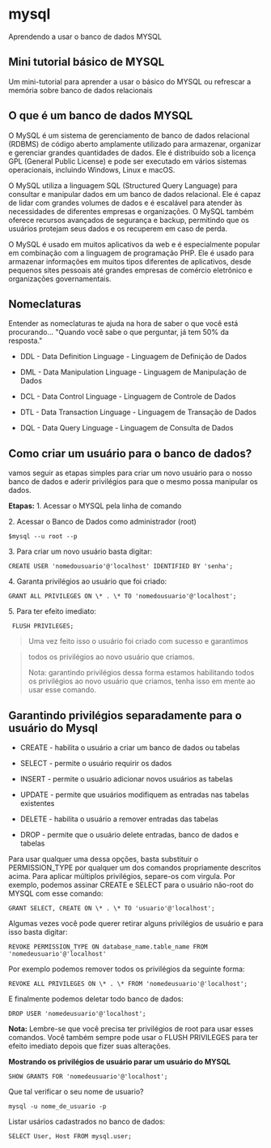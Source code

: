 # mysql
Aprendendo a usar o banco de dados MYSQL

## Mini tutorial básico de MYSQL
Um mini-tutorial para aprender a usar o básico do MYSQL ou refrescar a memória sobre banco de dados relacionais

## O que é um banco de dados MYSQL
O MySQL é um sistema de gerenciamento de banco de dados relacional (RDBMS) de código aberto amplamente utilizado para armazenar, organizar e gerenciar grandes quantidades de dados. Ele é distribuído sob a licença GPL (General Public License) e pode ser executado em vários sistemas operacionais, incluindo Windows, Linux e macOS.

O MySQL utiliza a linguagem SQL (Structured Query Language) para consultar e manipular dados em um banco de dados relacional. Ele é capaz de lidar com grandes volumes de dados e é escalável para atender às necessidades de diferentes empresas e organizações. O MySQL também oferece recursos avançados de segurança e backup, permitindo que os usuários protejam seus dados e os recuperem em caso de perda.

O MySQL é usado em muitos aplicativos da web e é especialmente popular em combinação com a linguagem de programação PHP. Ele é usado para armazenar informações em muitos tipos diferentes de aplicativos, desde pequenos sites pessoais até grandes empresas de comércio eletrônico e organizações governamentais.

## Nomeclaturas
Entender as nomeclaturas te ajuda na hora de saber o que você está procurando...
"Quando você sabe o que perguntar, já tem 50% da resposta."

-   DDL - Data Definition Linguage - Linguagem de Definição de Dados

-   DML - Data Manipulation Linguage - Linguagem de Manipulação de Dados

-   DCL - Data Control Linguage - Linguagem de Controle de Dados

-   DTL - Data Transaction Linguage - Linguagem de Transação de Dados

-   DQL - Data Query Linguage - Linguagem de Consulta de Dados


## Como criar um usuário para o banco de dados?
vamos seguir as etapas simples para criar um novo usuário para o nosso banco de dados e aderir privilégios para que o mesmo possa manipular os dados.

**Etapas:**
1\. Acessar o MYSQL pela linha de comando

2\. Acessar o Banco de Dados como administrador (root)

```
$mysql --u root --p
```

3\. Para criar um novo usuário basta digitar:
```
CREATE USER 'nomedousuario'@'localhost' IDENTIFIED BY 'senha';
```

 4\. Garanta privilégios ao usuário que foi criado:

```
GRANT ALL PRIVILEGES ON \* . \* TO 'nomedousuario'@'localhost';
```

 5\. Para ter efeito imediato:

```
 FLUSH PRIVILEGES;
```

 > Uma vez feito isso o usuário foi criado com sucesso e garantimos

> todos os privilégios ao novo usuário que criamos.
>
> Nota: garantindo privilégios dessa forma estamos habilitando todos os
> privilégios ao novo usuário que criamos, tenha isso em mente ao usar
> esse comando.


## Garantindo privilégios separadamente para o usuário do Mysql

-   CREATE - habilita o usuário a criar um banco de dados ou tabelas

-   SELECT - permite o usuário requirir os dados

-   INSERT - permite o usuário adicionar novos usuários as tabelas

-   UPDATE - permite que usuários modifiquem as entradas nas tabelas
    existentes

-   DELETE - habilita o usuário a remover entradas das tabelas

-   DROP - permite que o usuário delete entradas, banco de dados e
    tabelas


Para usar qualquer uma dessa opções, basta substituir o PERMISSION_TYPE
por qualquer um dos comandos propriamente descritos acima. Para aplicar
múltiplos privilégios, separe-os com virgula. Por exemplo, podemos
assinar CREATE e SELECT para o usuário não-root do MYSQL com esse
comando:
```
GRANT SELECT, CREATE ON \* . \* TO 'usuario'@'localhost';
```

Algumas vezes você pode querer retirar alguns privilégios de usuário e
para isso basta digitar:
```
REVOKE PERMISSION_TYPE ON database_name.table_name FROM
'nomedeusuario'@'localhost'
```

Por exemplo podemos remover todos os privilégios da seguinte forma:
```
REVOKE ALL PRIVILEGES ON \* . \* FROM 'nomedeusuario'@'localhost';
```

E finalmente podemos deletar todo banco de dados:
```
DROP USER 'nomedeusuario'@'localhost';
```

**Nota:** Lembre-se que você precisa ter privilégios de root para usar
esses comandos. Você também sempre pode usar o FLUSH PRIVILEGES para ter
efeito imediato depois que fizer suas alterações.

**Mostrando os privilégios de usuário parar um usuário do MYSQL**
```
SHOW GRANTS FOR 'nomedeusuario'@'localhost';
```

Que tal verificar o seu nome de usuario?
```
mysql -u nome_de_usuario -p
```

Listar usários cadastrados no banco de dados:
```
SELECT User, Host FROM mysql.user;
```
